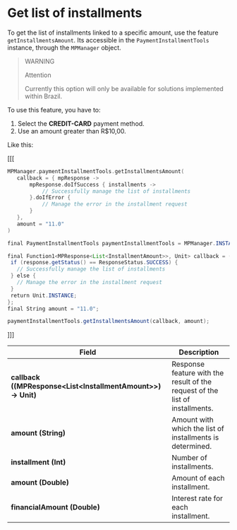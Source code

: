 # Get list of installments

To get the list of installments linked to a specific amount, use the feature `getInstallmentsAmount`. Its accessible in the `PaymentInstallmentTools` instance, through the `MPManager` object.

> WARNING
>
> Attention
>
> Currently this option will only be available for solutions implemented within Brazil.

To use this feature, you have to:

1. Select the **CREDIT-CARD** payment method.
2. Use an amount greater than R$10,00.

Like this:

[[[
```kotlin
MPManager.paymentInstallmentTools.getInstallmentsAmount(
   callback = { mpResponse ->
       mpResponse.doIfSuccess { installments ->
           // Successfully manage the list of installments
       }.doIfError {
           // Manage the error in the installment request 
       }
   },
   amount = "11.0"
)
```
```java
final PaymentInstallmentTools paymentInstallmentTools = MPManager.INSTANCE.getPaymentInstallmentTools();

final Function1<MPResponse<List<InstallmentAmount>>, Unit> callback = (final MPResponse<List<InstallmentAmount>> response) -> {
 if (response.getStatus() == ResponseStatus.SUCCESS) {
   // Successfully manage the list of installments
 } else {
   // Manage the error in the installment request 
 }
 return Unit.INSTANCE;
};
final String amount = "11.0";

paymentInstallmentTools.getInstallmentsAmount(callback, amount);
```
]]]

|Field|Description|
|---|---|
|**callback ((MPResponse&lt;List&lt;InstallmentAmount&gt;&gt;) -> Unit)**|Response feature with the result of the request of the list of installments.|
|**amount (String)**|Amount with which the list of installments is determined.|
|**installment (Int)**|Number of installments.|
|**amount (Double)**|Amount of each installment.|
|**financialAmount (Double)**|Interest rate for each installment.|